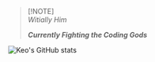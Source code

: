 > [!NOTE]\
>  *Witially Him*
> 
> ***Currently Fighting the Coding Gods***

![Keo's GitHub stats](https://github-readme-stats.vercel.app/api?username=Keohh&show_icons=true&theme=github_dark)


